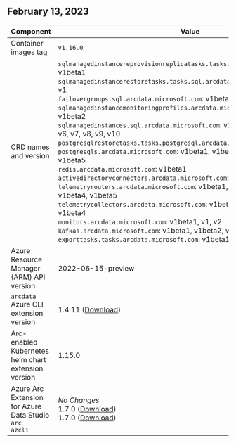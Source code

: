 ## February 13, 2023
|Component|Value|
|-----------|-----------|
|Container images tag |`v1.16.0`|
|CRD names and version|`sqlmanagedinstancereprovisionreplicatasks.tasks.sql.arcdata.microsoft.com`: v1beta1<br/>`sqlmanagedinstancerestoretasks.tasks.sql.arcdata.microsoft.com`: v1beta1, v1<br/>`failovergroups.sql.arcdata.microsoft.com`: v1beta1, v1beta2, v1, v2<br/>`sqlmanagedinstancemonitoringprofiles.arcdata.microsoft.com`: v1beta1, v1beta2<br/>`sqlmanagedinstances.sql.arcdata.microsoft.com`: v1beta1, v1, v2, v3, v4, v5, v6, v7, v8, v9, v10<br/>`postgresqlrestoretasks.tasks.postgresql.arcdata.microsoft.com`: v1beta1<br/>`postgresqls.arcdata.microsoft.com`: v1beta1, v1beta2, v1beta3, v1beta4, v1beta5<br/>`redis.arcdata.microsoft.com`: v1beta1<br/>`activedirectoryconnectors.arcdata.microsoft.com`: v1beta1, v1beta2, v1<br/>`telemetryrouters.arcdata.microsoft.com`: v1beta1, v1beta2, v1beta3, v1beta4, v1beta5<br/>`telemetrycollectors.arcdata.microsoft.com`: v1beta1, v1beta2, v1beta3, v1beta4<br/>`monitors.arcdata.microsoft.com`: v1beta1, v1, v2<br/>`kafkas.arcdata.microsoft.com`: v1beta1, v1beta2, v1beta3<br/>`exporttasks.tasks.arcdata.microsoft.com`: v1beta1, v1, v2
|Azure Resource Manager (ARM) API version|2022-06-15-preview|
|`arcdata` Azure CLI extension version|1.4.11 ([Download](https://aka.ms/az-cli-arcdata-ext))|
|Arc-enabled Kubernetes helm chart extension version|1.15.0|
|Azure Arc Extension for Azure Data Studio<br/>`arc`<br/>`azcli`|*No Changes*<br/>1.7.0 ([Download](https://aka.ms/ads-arcdata-ext))</br>1.7.0 ([Download](https://aka.ms/ads-azcli-ext))|